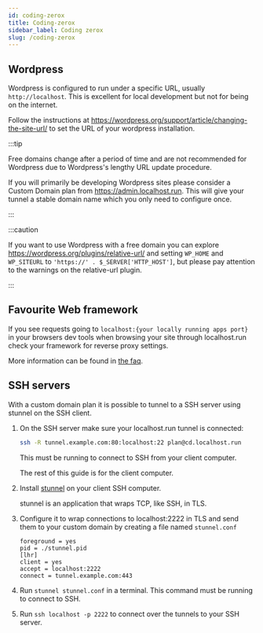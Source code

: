 ```yaml
---
id: coding-zerox
title: Coding-zerox
sidebar_label: Coding zerox
slug: /coding-zerox
---
```


## Wordpress

Wordpress is configured to run under a specific URL, usually `http://localhost`. This is excellent for local development but not for being on the internet.

Follow the instructions at https://wordpress.org/support/article/changing-the-site-url/ to set the URL of your wordpress installation.

:::tip

Free domains change after a period of time and are not recommended for Wordpress due to Wordpress's lengthy URL update procedure.

If you will primarily be developing Wordpress sites please consider a Custom Domain plan from https://admin.localhost.run. This will give your tunnel a stable domain name which you only need to configure once.

:::

:::caution

If you want to use Wordpress with a free domain you can explore https://wordpress.org/plugins/relative-url/ and setting `WP_HOME` and `WP_SITEURL` to `'https://' . $_SERVER['HTTP_HOST']`, but please pay attention to the warnings on the relative-url plugin.

:::

## Favourite Web framework

If you see requests going to `localhost:{your locally running apps port}` in your browsers dev tools when browsing your site through localhost.run check your framework for reverse proxy settings.

More information can be found in [the faq](faq#i-can-see-requests-to-localhost8080-when-browsing-my-site-thru-localhostrun).

## SSH servers

With a custom domain plan it is possible to tunnel to a SSH server using stunnel on the SSH client.

1. On the SSH server make sure your localhost.run tunnel is connected:

   ```bash
   ssh -R tunnel.example.com:80:localhost:22 plan@cd.localhost.run
   ```

   This must be running to connect to SSH from your client computer.

   The rest of this guide is for the client computer.

1. Install [stunnel](https://www.stunnel.org/) on your client SSH computer.

   stunnel is an application that wraps TCP, like SSH, in TLS.

1. Configure it to wrap connections to localhost:2222 in TLS and send them to your custom domain by creating a file named `stunnel.conf`

   ```none title="stunnel.conf"
   foreground = yes
   pid = ./stunnel.pid
   [lhr]
   client = yes
   accept = localhost:2222
   connect = tunnel.example.com:443
   ```

1. Run `stunnel stunnel.conf` in a terminal. This command must be running to connect to SSH.

1. Run `ssh localhost -p 2222` to connect over the tunnels to your SSH server.

